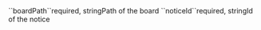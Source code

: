 <tr><td>``boardPath``</td><td>required, string</td><td>Path of the board</td><td></td><td></td></tr>
<tr><td>``noticeId``</td><td>required, string</td><td>Id of the notice</td><td></td><td></td></tr>